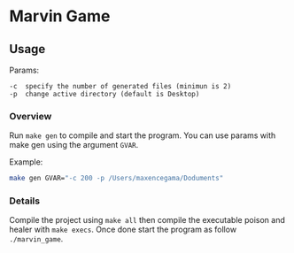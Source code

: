 # Marvin Game

## Usage

Params:
```
-c	specify the number of generated files (minimun is 2)
-p	change active directory (default is Desktop)
```

### Overview
Run `make gen` to compile and start the program. You can use params with make gen using the argument `GVAR`.

Example: 
```sh
make gen GVAR="-c 200 -p /Users/maxencegama/Doduments"
```

### Details

Compile the project using `make all` then compile the executable poison and healer with `make execs`. Once done start the program as follow `./marvin_game`.